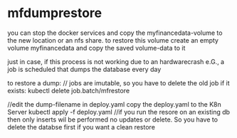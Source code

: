 
# mfdumprestore

you can stop the docker services and copy the myfinancedata-volume to the new location or an nfs share.
to restore this volume create an empty volume myfinancedata and copy the saved volume-data to it

just in case, if this process is not working due to an hardwarecrash e.G., a job is scheduled that dumps the database every day

to restore a dump:
// jobs are imutable, so you have to delete the old job if it exists:
kubectl delete job.batch/mfrestore

//edit the dump-filename in  deploy.yaml
copy the deploy.yaml to the K8n Server
kubectl apply -f deploy.yaml //if you run the resore on an existing db then only inserts wil be performed no updates or delete. So you have to delete the databse first if you want a clean restore